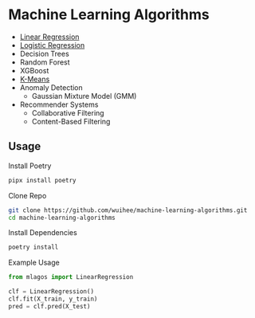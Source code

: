 # Machine Learning Algorithms

- [Linear Regression](./notebooks/linear-regression.ipynb)
- [Logistic Regression](./notebooks/logistic-regression.ipynb)
- Decision Trees
- Random Forest
- XGBoost
- [K-Means](./notebooks/k-means.ipynb)
- Anomaly Detection
  - Gaussian Mixture Model (GMM)
- Recommender Systems
  - Collaborative Filtering
  - Content-Based Filtering

## Usage

Install Poetry

```bash
pipx install poetry
```

Clone Repo

```bash
git clone https://github.com/wuihee/machine-learning-algorithms.git
cd machine-learning-algorithms
```

Install Dependencies

```bash
poetry install
```

Example Usage

```python
from mlagos import LinearRegression

clf = LinearRegression()
clf.fit(X_train, y_train)
pred = clf.pred(X_test)
```
